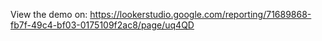 View the demo on:
https://lookerstudio.google.com/reporting/71689868-fb7f-49c4-bf03-0175109f2ac8/page/uq4QD
